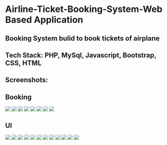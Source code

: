 # Airline-Ticket-Booking-System-Web Based Application

Booking System bulid to book tickets of airplane
---
Tech Stack: PHP, MySql, Javascript, Bootstrap, CSS, HTML
---

Screenshots:
---

Booking
---
![](https://github.com/vi519/Airline-Ticket-Booking-System/blob/master/Screenshots/Screenshot%20(14).png)
![](https://github.com/vi519/Airline-Ticket-Booking-System/blob/master/Screenshots/Screenshot%20(15).png)
![](https://github.com/vi519/Airline-Ticket-Booking-System/blob/master/Screenshots/Screenshot%20(16).png)
![](https://github.com/vi519/Airline-Ticket-Booking-System/blob/master/Screenshots/Screenshot%20(17).png)
![](https://github.com/vi519/Airline-Ticket-Booking-System/blob/master/Screenshots/Screenshot%20(18).png)
![](https://github.com/vi519/Airline-Ticket-Booking-System/blob/master/Screenshots/Screenshot%20(19).png)
![](https://github.com/vi519/Airline-Ticket-Booking-System/blob/master/Screenshots/Screenshot%20(20).png)
![](https://github.com/vi519/Airline-Ticket-Booking-System/blob/master/Screenshots/Screenshot%20(21).png)

UI
---
![](https://raw.githubusercontent.com/vi519/Airline-Ticket-Booking-System/master/Screenshots/Screenshot%20(8).png)
![](https://github.com/vi519/Airline-Ticket-Booking-System/blob/master/Screenshots/Screenshot%20(2).png)
![](https://github.com/vi519/Airline-Ticket-Booking-System/blob/master/Screenshots/Screenshot%20(4).png)
![](https://github.com/vi519/Airline-Ticket-Booking-System/blob/master/Screenshots/Screenshot%20(5).png)
![](https://github.com/vi519/Airline-Ticket-Booking-System/blob/master/Screenshots/Screenshot%20(6).png)
![](https://github.com/vi519/Airline-Ticket-Booking-System/blob/master/Screenshots/Screenshot%20(7).png)
![](https://github.com/vi519/Airline-Ticket-Booking-System/blob/master/Screenshots/Screenshot%20(8).png)
![](https://github.com/vi519/Airline-Ticket-Booking-System/blob/master/Screenshots/Screenshot%20(9).png)
![](https://github.com/vi519/Airline-Ticket-Booking-System/blob/master/Screenshots/Screenshot%20(10).png)
![](https://github.com/vi519/Airline-Ticket-Booking-System/blob/master/Screenshots/Screenshot%20(11).png)
![](https://github.com/vi519/Airline-Ticket-Booking-System/blob/master/Screenshots/Screenshot%20(12).png)
![](https://github.com/vi519/Airline-Ticket-Booking-System/blob/master/Screenshots/Screenshot%20(13).png)


